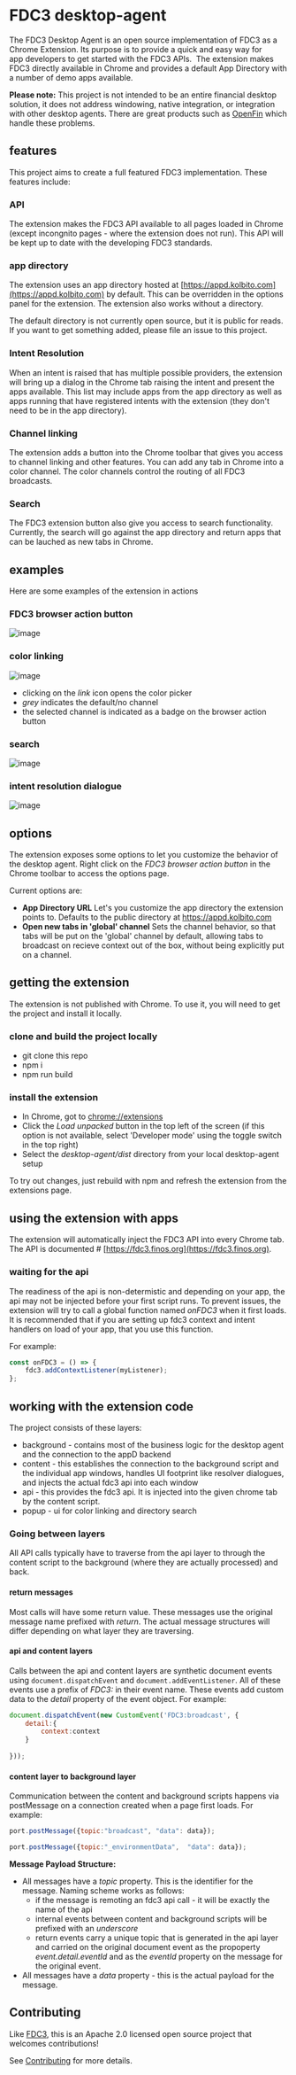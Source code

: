 # FDC3 desktop-agent
The FDC3 Desktop Agent is an open source implementation of FDC3 as a Chrome Extension. Its purpose is to provide a quick and easy way for app developers to get started with the FDC3 APIs.  The extension makes FDC3 directly available in Chrome and provides a default App Directory with a number of demo apps available.
 

__Please note:__ This project is not intended to be an entire financial desktop solution, it does not address windowing, native integration, or integration with other desktop agents.  There are great products such as [OpenFin](https://www.openfin.co) which handle these problems.

## features

This project aims to create a full featured FDC3 implementation.  These features include:

### API
The extension makes the FDC3 API available to all pages loaded in Chrome (except incongnito pages - where the extension does not run).  This API will be kept up to date with the developing FDC3 standards.

### app directory 
The extension uses an app directory hosted at [https://appd.kolbito.com](https://appd.kolbito.com) by default. This can be overridden in the options panel for the extension.  The extension also works without a directory. 

The default directory is not currently open source, but it is public for reads.  If you want to get something added, please file an issue to this project.

### Intent Resolution
When an intent is raised that has multiple possible providers, the extension will bring up a dialog in the Chrome tab raising the intent and present the apps available.  This list may include apps from the app directory as well as apps running that have registered intents with the extension (they don't need to be in the app directory). 

### Channel linking
The extension adds a button into the Chrome toolbar that gives you access to channel linking and other features.  You can add any tab in Chrome into a color channel.  The color channels control the routing of all FDC3 broadcasts.  

### Search
The FDC3 extension button also give you access to search functionality.  Currently, the search will go against the app directory and return apps that can be lauched as new tabs in Chrome.

## examples

Here are some examples of the extension in actions

### FDC3 browser action button
![image](/images/browser-action.png)

### color linking
![image](/images/color-link.png)
- clicking on the *link* icon opens the color picker
- *grey* indicates the default/no channel
- the selected channel is indicated as a badge on the browser action button

### search
![image](/images/search-news.png)

### intent resolution dialogue
![image](/images/intent-resolution.png)

## options
The extension exposes some options to let you customize the behavior of the desktop agent.  Right click on the *FDC3 browser action button* in the Chrome toolbar to access the options page.  

Current options are:

- **App Directory URL**   Let's you customize the app directory the extension points to.  Defaults to the public directory at https://appd.kolbito.com
- **Open new tabs in 'global' channel** Sets the channel behavior, so that tabs will be put on the 'global' channel by default, allowing tabs to broadcast on recieve context out of the box, without being explicitly put on a channel.

## getting the extension
The extension is not published with Chrome. To use it, you will need to get the project and install it locally.

### clone and build the project locally

- git clone this repo
- npm i
- npm run build

### install the extension

- In Chrome, got to [chrome://extensions](chrome://extensions)
- Click the *Load unpacked* button in the top left of the screen (if this option is not available, select 'Developer mode' using the toggle switch in the top right)
- Select the *desktop-agent/dist* directory from your local desktop-agent setup

To try out changes, just rebuild with npm and refresh the extension from the extensions page.

## using the extension with apps
The extension will automatically inject the FDC3 API into every Chrome tab.  The API is documented # [https://fdc3.finos.org](https://fdc3.finos.org).  

### waiting for the api
The readiness of the api is non-determistic and depending on your app, the api may not be injected before your first script runs.  To prevent issues, the extension will try to call a global function named *onFDC3* when it first loads.  It is recommended that if you are setting up fdc3 context and intent handlers on load of your app, that you use this function.

For example:

```js
const onFDC3 = () => {
    fdc3.addContextListener(myListener);
};
```


## working with the extension code

The project consists of these layers:
* background - contains most of the business logic for the desktop agent and the connection to the appD backend
* content - this establishes the connection to the background script and the individual app windows, handles UI footprint like resolver dialogues, and injects the actual fdc3 api into each window
* api - this provides the fdc3 api. It is injected into the given chrome tab by the content script.
* popup - ui for color linking and directory search


### Going between layers
All API calls typically have to traverse from the api layer to through the content script to the background (where they are actually processed) and back.  

#### return messages
Most calls will have some return value.  These messages use the original message name prefixed with _return_.  The actual message structures will differ depending on what layer they are traversing.

#### api and content layers
Calls between the api and content layers are synthetic document events using `document.dispatchEvent` and `document.addEventListener`.  All of these events use a prefix of _FDC3:_ in their event name.  These events add custom data to the _detail_ property of the event object.  For example:

```javascript
document.dispatchEvent(new CustomEvent('FDC3:broadcast', {
    detail:{
        context:context
    } 
    
}));
```
#### content layer to background layer
Communication between the content and background scripts happens via postMessage on a connection created when a page first loads.  For example:

```javascript
port.postMessage({topic:"broadcast", "data": data}); 

port.postMessage({topic:"_environmentData",  "data": data});

```
__Message Payload Structure:__
* All messages have a _topic_ property.  This is the identifier for the message.  Naming scheme works as follows:
    * if the message is remoting an fdc3 api call - it will be exactly the name of the api
    * internal events between content and background scripts will be prefixed with an _underscore_
    * return events carry a unique topic that is generated in the api layer and carried on the original document event as the propoperty _event.detail.eventId_ and as the _eventId_ property on the message for the original event.
* All messages have a _data_ property - this is the actual payload for the message.

## Contributing
Like [FDC3](https://github.com/finos/fdc3), this is an Apache 2.0 licensed open source project that welcomes contributions!   

See [Contributing](CONTRIBUTING.md) for more details.





